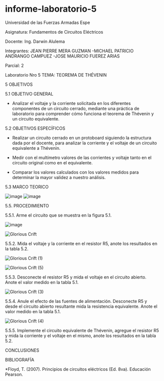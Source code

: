 # informe-laboratorio-5

Universidad de las Fuerzas Armadas Espe

Asignatura: Fundamentos de Circuitos Eléctricos

Docente: Ing. Darwin Alulema

Integrantes: JEAN PIERRE MERA GUZMAN -MICHAEL PATRICIO ANDRANGO CAMPUEZ -JOSE MAURICIO FUEREZ ARIAS

Parcial: 2

Laboratorio Nro 5 TEMA: TEOREMA DE THÉVENIN

5 OBJETIVOS

5.1 OBJETIVO GENERAL

- Analizar el voltaje y la corriente solicitada en los diferentes componentes de un circuito cerrado, mediante una práctica de laboratorio para comprender cómo funciona el teorema de Thévenin y un circuito equivalente.

5.2 OBJETIVOS ESPECÍFICOS

- Realizar un circuito cerrado en un protoboard siguiendo la estructura dada por el docente, para analizar la corriente y el voltaje de un circuito equivalente a Thévenin.

- Medir con el multímetro valores de las corrientes y voltaje tanto en el circuito original como en el equivalente.

- Comparar los valores calculados con los valores medidos para determinar la mayor validez a nuestro análisis.

5.3 MARCO TEORICO

![image](https://user-images.githubusercontent.com/104911658/210898070-612a5990-6ee5-456f-a25c-adca676b9160.png)
![image](https://user-images.githubusercontent.com/104911658/210898555-c2cc1c8f-ee00-41bb-995c-4b9f90422428.png)

5.5. PROCEDIMIENTO

5.5.1. Arme el circuito que se muestra en la figura 5.1.

![image](https://user-images.githubusercontent.com/107088999/210922988-f3587182-e846-4a29-8982-19198ce5ced6.png)

![Glorious Crift](https://user-images.githubusercontent.com/107088999/210926914-fcc395ae-7dc4-498d-bd60-14225fae9113.png)


5.5.2. Mida el voltaje y la corriente en el resistor R5, anote los resultados en la tabla 5.2.

![Glorious Crift (1)](https://user-images.githubusercontent.com/107088999/210929487-0a2768e7-82f9-48c6-b35c-d3f58e7d179f.png)

![Glorious Crift (5)](https://user-images.githubusercontent.com/107088999/211051222-8d0f4acc-1628-41ca-b081-99b859f93257.png)


5.5.3. Desconecte el resistor R5 y mida el voltaje en el circuito abierto. Anote el valor
medido en la tabla 5.1.

![Glorious Crift (3)](https://user-images.githubusercontent.com/107088999/210929605-0cddd163-d383-4566-b232-5a9caefa8815.png)


5.5.4. Anule el efecto de las fuentes de alimentación. Desconecte R5 y desde el circuito
abierto resultante mida la resistencia equivalente. Anote el valor medido en la tabla 5.1.

![Glorious Crift (4)](https://user-images.githubusercontent.com/107088999/210929730-de2eb100-e257-4582-a352-47860420d7a2.png)


5.5.5. Implemente el circuito equivalente de Thévenin, agregue el resistor R5 y mida la
corriente y el voltaje en el mismo, anote los resultados en la tabla 5.2.


CONCLUSIONES


BIBLIOGRAFÍA

*Floyd, T. (2007). Principios de circuitos eléctricos (Ed. 8va). Educación Pearson.
